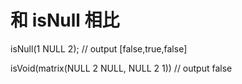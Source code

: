 # 和 isNull 相比
isNull(1 NULL 2);
// output
[false,true,false]

isVoid(matrix(NULL 2 NULL, NULL 2 1))
// output
false
```

